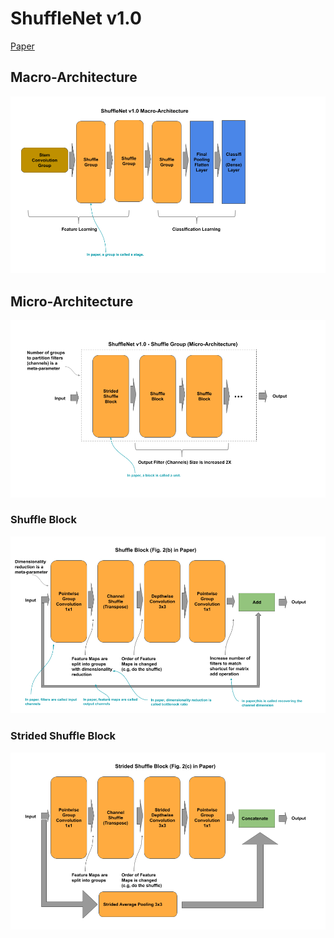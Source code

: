
# ShuffleNet v1.0

[Paper](https://arxiv.org/pdf/1707.01083.pdf)

## Macro-Architecture

<img src='shufflenet/macro.png'>

## Micro-Architecture

<img src='shufflenet/micro.png'>

### Shuffle Block

<img src='shufflenet/strided-block.png'>

### Strided Shuffle Block

<img src='shufflenet/block.png'>

